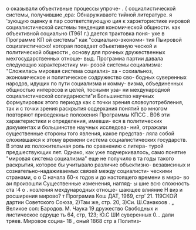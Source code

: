о оказывали объективные процессы упроче-
. { социалистической системы, получившие
‚ера: Обнаруживаотс
тийной литературе. я
'зующую оценку в пар
соответствующую
ция к харэктористике иировой социалистической системы
тенденция кономической общности.
как объективной социально (Т961 г.) дается трактовка поня-
ухе в Программе КП ой системы" как "социально-экономи-
тия Пыировой социзлистическо! которая поовдает объективную
ческой и политической общности ,
основу для прочных дружественных мехгосударственных отноше-
выд. Програмиа партии давала следующую характеристику ми-
розой системы социализма: "Сложилась мировая система социализ-
ха - сохиальноз, экономическое и политическое содружество сво-
бодных суверенных народов, идущих по пути социализма и комму-
визма, объединенных общностью интересов и целей, тосными уза-
ни мехдународной социалистической солидарности"и
Большинство научных формулировок этого периода как с
точки зрения словоупотребления, так и с точки зрения раскрытия
содерхания понятий во многом повторяют приведекные положения
Программы КПСС . В06 эти характеристики и определения, имевши-
еся в политических документах и большинстве научных исследова-
ний, отражали существенные стороны того явления, какое представ-
ляла собой сложившаяся к этому времени система социалистических
государств. В этом их положительная роль по сравнению с литера-
турой предшествующих лет. Однако, как уже подчеркивалось, само
понятие "мировая система социализма" еще не получило в та годы
такого раскрытия, которое бы учитывало различие объектизно-
везависиных и сознательно-надаживаемых связей между социалисти-
ческими странами,
о о С начала 60-х годов и до настоящего времени в миро-
во аи произошли Существенные изменения, нагляд-
ы шие всю сложность ста :4
о . нозления мехдународных отноше-
шающее влияние Н
виз и росширения мирово?
т Програмиа Кош
ДАТ, 1969, стр’ 21. 119СКОЙ дартии Советского Союза,
2)Там же, стр. 20,
3)Си. Ш.Санакоов
. „ Великое сол:
Бародов. М. Чаука 19 дружество Свободных и
листическое одруще ть 64, стр, 123; Ю.С ШИ суверенных
0... дали тряев. Мировое социа-
18 , оный 1868 стр а
Политиз-
